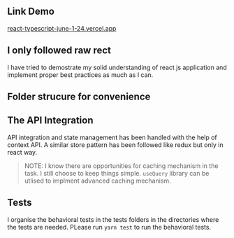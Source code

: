 ## Link Demo

[react-typescript-june-1-24.vercel.app](https://react-typescript-june-1-24.vercel.app/)

## I only followed raw rect

I have tried to demostrate my solid understanding of react js application and implement proper best practices as much as I can.

## Folder strucure for convenience

## The API Integration

API integration and state management has been handled with the help of context API. A similar store pattern has been followed like redux but only in react way.

> NOTE: I know there are opportunities for caching mechanism in the task. I still choose to keep things simple. `useQuery` library can be utlised to implment advanced caching mechanism.

## Tests

I organise the behavioral tests in the tests folders in the directories where the tests are needed. PLease run `yarn test` to run the behavioral tests.
